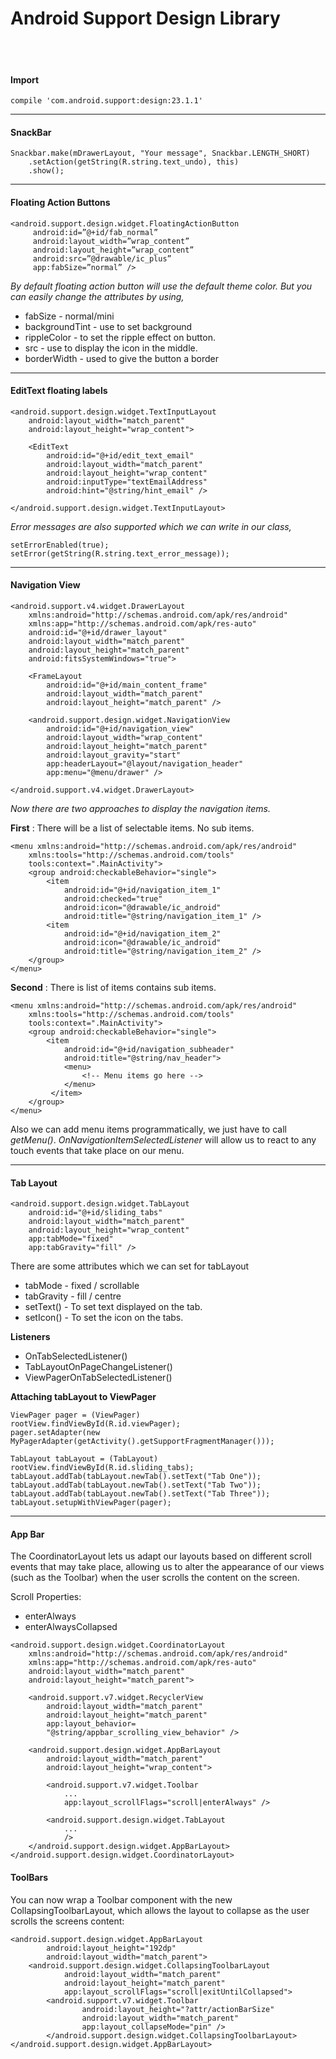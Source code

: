 # **Android Support Design Library**
<br>
<br>

#### Import

```
compile 'com.android.support:design:23.1.1'
```
---

#### SnackBar

```
Snackbar.make(mDrawerLayout, "Your message", Snackbar.LENGTH_SHORT)
    .setAction(getString(R.string.text_undo), this)
    .show();
```
---

#### Floating Action Buttons

```
<android.support.design.widget.FloatingActionButton
     android:id=”@+id/fab_normal”
     android:layout_width=”wrap_content”
     android:layout_height=”wrap_content”
     android:src=”@drawable/ic_plus”
     app:fabSize=”normal” />
```
_By default floating action button will use the default theme color. But you can
easily change the attributes by using,_
* fabSize - normal/mini
* backgroundTint - use to set background
* rippleColor - to set the ripple effect on button.
* src - use to display the icon in the middle.
* borderWidth - used to give the button a border

---

#### EditText floating labels

```
<android.support.design.widget.TextInputLayout
    android:layout_width="match_parent"
    android:layout_height="wrap_content">

    <EditText
        android:id="@+id/edit_text_email"
        android:layout_width="match_parent"
        android:layout_height="wrap_content"
        android:inputType="textEmailAddress"
        android:hint="@string/hint_email" />

</android.support.design.widget.TextInputLayout>
```

_Error messages are also supported which we can write in our class,_

```
setErrorEnabled(true);
setError(getString(R.string.text_error_message));
```
---

#### Navigation View

```
<android.support.v4.widget.DrawerLayout
    xmlns:android="http://schemas.android.com/apk/res/android"
    xmlns:app="http://schemas.android.com/apk/res-auto"
    android:id="@+id/drawer_layout"
    android:layout_width="match_parent"
    android:layout_height="match_parent"
    android:fitsSystemWindows="true">

    <FrameLayout
        android:id="@+id/main_content_frame"
        android:layout_width="match_parent"
        android:layout_height="match_parent" />

    <android.support.design.widget.NavigationView
        android:id="@+id/navigation_view"
        android:layout_width="wrap_content"
        android:layout_height="match_parent"
        android:layout_gravity="start"
        app:headerLayout="@layout/navigation_header"
        app:menu="@menu/drawer" />

</android.support.v4.widget.DrawerLayout>
```

_Now there are two approaches to display the navigation items._

**First** : There will be a list of selectable items. No sub items.

```
<menu xmlns:android="http://schemas.android.com/apk/res/android"
    xmlns:tools="http://schemas.android.com/tools"
    tools:context=".MainActivity">
    <group android:checkableBehavior="single">
        <item
            android:id="@+id/navigation_item_1"
            android:checked="true"
            android:icon="@drawable/ic_android"
            android:title="@string/navigation_item_1" />
        <item
            android:id="@+id/navigation_item_2"
            android:icon="@drawable/ic_android"
            android:title="@string/navigation_item_2" />
    </group>
</menu>
```

**Second** : There is list of items contains sub items.

```
<menu xmlns:android="http://schemas.android.com/apk/res/android"
    xmlns:tools="http://schemas.android.com/tools"
    tools:context=".MainActivity">
    <group android:checkableBehavior="single">
        <item
            android:id="@+id/navigation_subheader"
            android:title="@string/nav_header">
            <menu>
                <!-- Menu items go here -->
            </menu>
         </item>
    </group>
</menu>
```
Also we can add menu items programmatically, we just have to call _getMenu()_.
_OnNavigationItemSelectedListener_ will allow us to react to any touch events that take place on our menu.

---

#### Tab Layout

```
<android.support.design.widget.TabLayout
    android:id="@+id/sliding_tabs"
    android:layout_width="match_parent"
    android:layout_height="wrap_content"
    app:tabMode="fixed"
    app:tabGravity="fill" />
```

There are some attributes which we can set for tabLayout

* tabMode - fixed / scrollable
* tabGravity - fill / centre
* setText() - To set text displayed on the tab.
* setIcon() - To set the icon on the tabs.

**Listeners**
* OnTabSelectedListener()
* TabLayoutOnPageChangeListener()
* ViewPagerOnTabSelectedListener()

**Attaching tabLayout to ViewPager**
```
ViewPager pager = (ViewPager)
rootView.findViewById(R.id.viewPager);
pager.setAdapter(new MyPagerAdapter(getActivity().getSupportFragmentManager()));

TabLayout tabLayout = (TabLayout) rootView.findViewById(R.id.sliding_tabs);
tabLayout.addTab(tabLayout.newTab().setText("Tab One"));
tabLayout.addTab(tabLayout.newTab().setText("Tab Two"));
tabLayout.addTab(tabLayout.newTab().setText("Tab Three"));
tabLayout.setupWithViewPager(pager);
```

---

#### App Bar

The CoordinatorLayout lets us adapt our layouts based on different scroll events that may take place, allowing us to alter the appearance of our views (such as the Toolbar) when the user scrolls the content on the screen.

Scroll Properties:

* enterAlways
* enterAlwaysCollapsed

```
<android.support.design.widget.CoordinatorLayout
    xmlns:android="http://schemas.android.com/apk/res/android"
    xmlns:app="http://schemas.android.com/apk/res-auto"
    android:layout_width="match_parent"
    android:layout_height="match_parent">

    <android.support.v7.widget.RecyclerView
        android:layout_width="match_parent"
        android:layout_height="match_parent"
        app:layout_behavior=
        "@string/appbar_scrolling_view_behavior" />

    <android.support.design.widget.AppBarLayout
        android:layout_width="match_parent"
        android:layout_height="wrap_content">

        <android.support.v7.widget.Toolbar
            ...
            app:layout_scrollFlags="scroll|enterAlways" />

        <android.support.design.widget.TabLayout
            ...
            />
    </android.support.design.widget.AppBarLayout>
</android.support.design.widget.CoordinatorLayout>

```

#### ToolBars

You can now wrap a Toolbar component with the new CollapsingToolbarLayout, which allows the layout to collapse as the user scrolls the screens content:

```
<android.support.design.widget.AppBarLayout
        android:layout_height="192dp"
        android:layout_width="match_parent">
    <android.support.design.widget.CollapsingToolbarLayout
            android:layout_width="match_parent"
            android:layout_height="match_parent"
            app:layout_scrollFlags="scroll|exitUntilCollapsed">
        <android.support.v7.widget.Toolbar
                android:layout_height="?attr/actionBarSize"
                android:layout_width="match_parent"
                app:layout_collapseMode="pin" />
        </android.support.design.widget.CollapsingToolbarLayout>
</android.support.design.widget.AppBarLayout>

```
